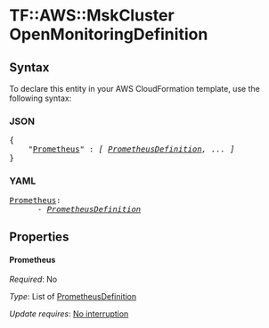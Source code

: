 # TF::AWS::MskCluster OpenMonitoringDefinition

## Syntax

To declare this entity in your AWS CloudFormation template, use the following syntax:

### JSON

<pre>
{
    "<a href="#prometheus" title="Prometheus">Prometheus</a>" : <i>[ <a href="prometheusdefinition.md">PrometheusDefinition</a>, ... ]</i>
}
</pre>

### YAML

<pre>
<a href="#prometheus" title="Prometheus">Prometheus</a>: <i>
      - <a href="prometheusdefinition.md">PrometheusDefinition</a></i>
</pre>

## Properties

#### Prometheus

_Required_: No

_Type_: List of <a href="prometheusdefinition.md">PrometheusDefinition</a>

_Update requires_: [No interruption](https://docs.aws.amazon.com/AWSCloudFormation/latest/UserGuide/using-cfn-updating-stacks-update-behaviors.html#update-no-interrupt)

